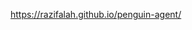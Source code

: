 <a href="https://razifalah.github.io/penguin-agent/" target="_blank">https://razifalah.github.io/penguin-agent/</a>
